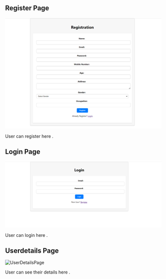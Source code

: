 ## Register Page

![RegisterPage](static/images/registerPage.png)

User can register  here .

## Login Page

![LoginPage](static/images/loginPage.png)

User can login here .

## Userdetails Page

![UserDetailsPage](static/images/userDetailsPage.png)

User can see their details  here .